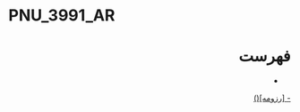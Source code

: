 # PNU_3991_AR
<div dir="rtl">
  <h1>فهرست  </h1>
  
 <ul>
  <li>
    <a href='/Resume/MyResume.pdf' />
    </li>
  
  </ul>
- [رزومه]()


</div>
